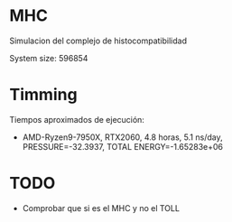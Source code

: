 # MHC

Simulacion del complejo de histocompatibilidad

System size: 596854


# Timming
Tiempos aproximados de ejecución:

 - AMD-Ryzen9-7950X, RTX2060, 4.8 horas, 5.1 ns/day, PRESSURE=-32.3937, TOTAL ENERGY=-1.65283e+06 


# TODO
- Comprobar que si es el MHC y no el TOLL
